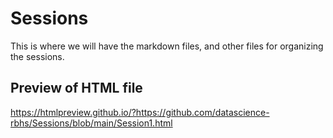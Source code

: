 # Sessions

This is where we will have the markdown files, and other files for organizing the sessions.

## Preview of HTML file
https://htmlpreview.github.io/?https://github.com/datascience-rbhs/Sessions/blob/main/Session1.html
